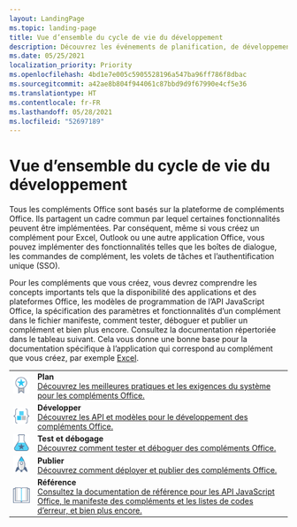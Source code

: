 ```yaml
---
layout: LandingPage
ms.topic: landing-page
title: Vue d’ensemble du cycle de vie du développement
description: Découvrez les événements de planification, de développement, de test et de publication du cycle de vie.
ms.date: 05/25/2021
localization_priority: Priority
ms.openlocfilehash: 4bd1e7e005c5905528196a547ba96ff786f8dbac
ms.sourcegitcommit: a42ae8b804f944061c87bbd9d9f67990e4cf5e36
ms.translationtype: HT
ms.contentlocale: fr-FR
ms.lasthandoff: 05/28/2021
ms.locfileid: "52697189"
---
```

# <a name="development-lifecycle-overview"></a>Vue d’ensemble du cycle de vie du développement

Tous les compléments Office sont basés sur la plateforme de compléments Office. Ils partagent un cadre commun par lequel certaines fonctionnalités peuvent être implémentées. Par conséquent, même si vous créez un complément pour Excel, Outlook ou une autre application Office, vous pouvez implémenter des fonctionnalités telles que les boîtes de dialogue, les commandes de complément, les volets de tâches et l’authentification unique (SSO).

Pour les compléments que vous créez, vous devrez comprendre les concepts importants tels que la disponibilité des applications et des plateformes Office, les modèles de programmation de l’API JavaScript Office, la spécification des paramètres et fonctionnalités d’un complément dans le fichier manifeste, comment tester, déboguer et publier un complément et bien plus encore. Consultez la documentation répertoriée dans le tableau suivant. Cela vous donne une bonne base pour la documentation spécifique à l’application qui correspond au complément que vous créez, par exemple [Excel](../excel/index.yml).

|               |               |
| ------------- | ------------- |
| ![meilleures pratiques](../images/i_best-practices_small.svg) | **Plan**<br>[Découvrez les meilleures pratiques et les exigences du système pour les compléments Office.](../concepts/add-in-development-best-practices.md) |
| ![blocs de code](../images/i_code-blocks_small.svg) | **Développer**<br>[Découvrez les API et modèles pour le développement des compléments Office.](../develop/develop-overview.md) |
| ![tests recommandés](../images/i_recommended-testing_small.svg) | **Test et débogage**<br>[Découvrez comment tester et déboguer des compléments Office.](../testing/test-debug-office-add-ins.md) |
| ![déployer](../images/i_deploy_small.svg) | **Publier**<br>[Découvrez comment déployer et publier des compléments Office.](../publish/publish.md) |
| ![référence](../images/i_reference_small.svg) | **Référence**<br>[Consultez la documentation de référence pour les API JavaScript Office, le manifeste des compléments et les listes de codes d’erreur, et bien plus encore.](../reference/javascript-api-for-office.md) |
